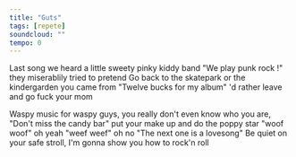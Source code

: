 ```yaml
---
title: "Guts"
tags: [repete]
soundcloud: ""
tempo: 0
---
```


Last song we heard a little sweety pinky kiddy band
"We play punk rock !" they miserablily tried to pretend
Go back to the skatepark or the kindergarden you came from
"Twelve bucks for my album" 'd rather leave and go fuck your mom

Waspy music for waspy guys, you really don't even know who you are,
"Don't miss the candy bar" put your make up and do the poppy star
"woof woof" oh yeah "weef weef" oh no "The next one is a lovesong"
Be quiet on your safe stroll, I'm gonna show you how to rock'n roll


